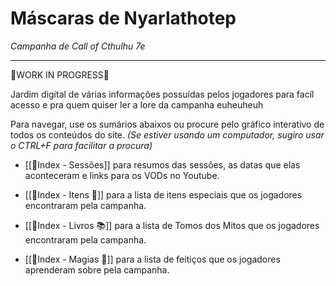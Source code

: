 # Máscaras de Nyarlathotep
*Campanha de Call of Cthulhu 7e*

---
🔨WORK IN PROGRESS🔧

Jardim digital de várias informações possuídas pelos jogadores para facíl acesso e pra quem quiser ler a lore da campanha euheuheuh

Para navegar, use os sumários abaixos ou procure pelo gráfico interativo de todos os conteúdos do site. *(Se estiver usando um computador, sugiro usar o CTRL+F para facilitar a procura)*
- [[📌Index - Sessões]] para resumos das sessões, as datas que elas aconteceram e links para os VODs no Youtube.

- [[📌Index - Itens 🧰️]] para a lista de itens especiais que os jogadores encontraram pela campanha.

- [[📌Index - Livros 📚]] para a lista de Tomos dos Mitos que os jogadores encontraram pela campanha.

- [[📌Index - Magias 🌟]] para a lista de feitiços que os jogadores aprenderam sobre pela campanha.
